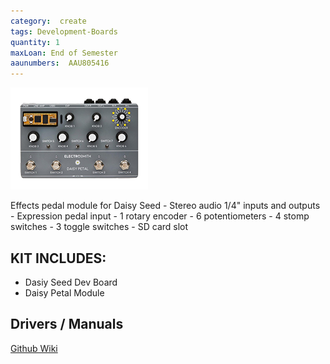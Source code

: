 ```yaml
---
category:  create
tags: Development-Boards
quantity: 1
maxLoan: End of Semester
aaunumbers:  AAU805416
---
```

![Programable Effects Pedal](/assets/images/equip/petal.png)

Effects pedal module for Daisy Seed - Stereo audio 1/4" inputs and outputs - Expression pedal input - 1 rotary encoder - 6 potentiometers - 4 stomp switches - 3 toggle switches - SD card slot
## KIT INCLUDES:
-  Dasiy Seed Dev Board
- Daisy Petal Module

## Drivers / Manuals
[Github Wiki](https://github.com/electro-smith/DaisyWiki/wiki)



